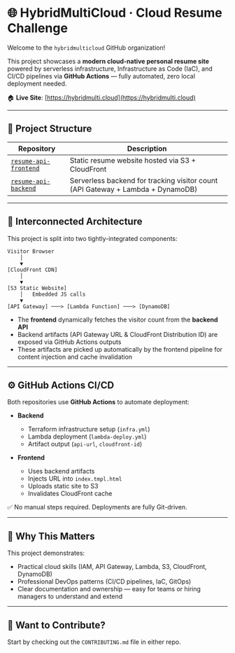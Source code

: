 # 🌐 HybridMultiCloud · Cloud Resume Challenge

Welcome to the `hybridmulticloud` GitHub organization!

This project showcases a **modern cloud-native personal resume site** powered by serverless infrastructure, Infrastructure as Code (IaC), and CI/CD pipelines via **GitHub Actions** — fully automated, zero local deployment needed.

🏠 **Live Site**: [https://hybridmulti.cloud](https://hybridmulti.cloud)

---

## 🧩 Project Structure

| Repository | Description |
|------------|-------------|
| [`resume-api-frontend`](https://github.com/hybridmulticloud/resume-api-frontend) | Static resume website hosted via S3 + CloudFront |
| [`resume-api-backend`](https://github.com/hybridmulticloud/resume-api-backend) | Serverless backend for tracking visitor count (API Gateway + Lambda + DynamoDB) |

---

## 🔗 Interconnected Architecture

This project is split into two tightly-integrated components:

```plaintext
Visitor Browser
    │
    ▼
[CloudFront CDN]
    │
    ▼
[S3 Static Website]
    │   Embedded JS calls
    ▼
[API Gateway] ───> [Lambda Function] ───> [DynamoDB]
```

- The **frontend** dynamically fetches the visitor count from the **backend API**
- Backend artifacts (API Gateway URL & CloudFront Distribution ID) are exposed via GitHub Actions outputs
- These artifacts are picked up automatically by the frontend pipeline for content injection and cache invalidation

---

## ⚙️ GitHub Actions CI/CD

Both repositories use **GitHub Actions** to automate deployment:

- **Backend**
  - Terraform infrastructure setup (`infra.yml`)
  - Lambda deployment (`lambda-deploy.yml`)
  - Artifact output (`api-url`, `cloudfront-id`)

- **Frontend**
  - Uses backend artifacts
  - Injects URL into `index.tmpl.html`
  - Uploads static site to S3
  - Invalidates CloudFront cache

✅ No manual steps required. Deployments are fully Git-driven.

---

## 🧠 Why This Matters

This project demonstrates:
- Practical cloud skills (IAM, API Gateway, Lambda, S3, CloudFront, DynamoDB)
- Professional DevOps patterns (CI/CD pipelines, IaC, GitOps)
- Clear documentation and ownership — easy for teams or hiring managers to understand and extend

---

## 🙌 Want to Contribute?

Start by checking out the `CONTRIBUTING.md` file in either repo.
